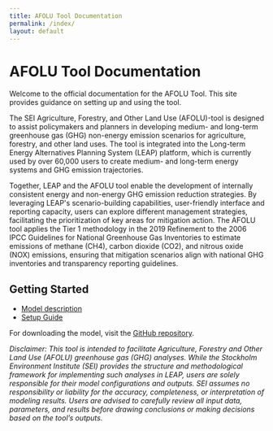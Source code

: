 ```yaml
---
title: AFOLU Tool Documentation
permalink: /index/
layout: default
---
```


# AFOLU Tool Documentation

Welcome to the official documentation for the AFOLU Tool. This site provides guidance on setting up and using the tool.


The SEI Agriculture, Forestry, and Other Land Use (AFOLU)-tool is designed to assist policymakers and planners in developing medium- and long-term greenhouse gas (GHG) non-energy emission scenarios for agriculture, forestry, and other land uses. The tool is integrated into the Long-term Energy Alternatives Planning System (LEAP) platform, which is currently used by over 60,000 users to create medium- and long-term energy systems and GHG emission trajectories.

Together, LEAP and the AFOLU tool enable the development of internally consistent energy and non-energy GHG emission reduction strategies. By leveraging LEAP's scenario-building capabilities, user-friendly interface and reporting capacity, users can explore different management strategies, facilitating the prioritization of key areas for mitigation action. The AFOLU tool applies the Tier 1 methodology in the 2019 Refinement to the 2006 IPCC Guidelines for National Greenhouse Gas Inventories to estimate emissions of methane (CH4), carbon dioxide (CO2), and nitrous oxide (NOX) emissions, ensuring that mitigation scenarios align with national GHG inventories and transparency reporting guidelines.

## Getting Started

- [Model description](Modeldescription.md)
- [Setup Guide](setup/Setup.md)


For downloading the model, visit the [GitHub repository](https://github.com/sei-international/AFOLU-tool).


_Disclaimer: This tool is intended to facilitate Agriculture, Forestry and Other Land Use (AFOLU) greenhouse gas (GHG) analyses. While the Stockholm Environment Institute (SEI) provides the structure and methodological framework for implementing such analyses in LEAP, users are solely responsible for their model configurations and outputs. SEI assumes no responsibility or liability for the accuracy, completeness, or interpretation of modeling results. Users are advised to carefully review all input data, parameters, and results before drawing conclusions or making decisions based on the tool’s outputs._
